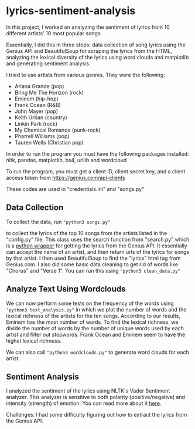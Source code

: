 # lyrics-sentiment-analysis
In this project, I worked on analyzing the sentiment of lyrics from 10 different artists' 10 most popular
songs. 

Essentially, I did this in three steps: data collection of song lyrics using the Genius API and BeautifulSoup for scraping the lyrics from the HTML, analyzing the lexical diversity of the lyrics using word clouds and matplotlib and generating sentiment analysis. 

I tried to use artists from various genres. They were the following:
* Ariana Grande (pop)
* Bring Me The Horizon (rock)
* Eminem (hip-hop)
* Frank Ocean (R&B)
* John Mayer (pop)
* Keith Urban (country)
* Linkin Park (rock)
* My Chemical Romance (punk-rock)
* Pharrell Williams (pop)
* Tauren Wells (Christian pop)

In order to run the program you must have the following packages installed: nltk, pandas, matplotlib, bs4, urllib and wordcloud

To run the program, you must get a client ID, client secret key, and a client access token from https://genius.com/api-clients

These codes are used in "credentials.ini" and "songs.py" 

## Data Collection ##
To collect the data, run 
`"python3 songs.py"` 

to collect the lyrics of the top 10 songs from the artists listed in the "config.py" file. This class uses the search function from "search.py" which is a [python wrapper](https://github.com/jasonqng/genius-lyrics-search) for getting the lyrics from the Genius API. It essentially can accept the name of an artist, and then return urls of the lyrics for songs by that artist. I then used BeautifulSoup to find the "lyrics" html tag from Genius.com. I also did some basic data cleaning to get rid of words like "Chorus" and "Verse 1". You can run this using `"python3 clean_data.py"`

## Analyze Text Using Wordclouds ##
We can now perform some tests on the frequency of the words using `"python3 text_analysis.py"` in which we plot the number of words and the lexical richness of the artists for the ten songs. According to our results, Eminem has the most number of words. To find the lexical richness, we divide the number of words by the number of unique words used by each artist and filter out stopwords. Frank Ocean and Eminem seem to have the highet lexical richness. 

We can also call `"python3 wordclouds.py"` to generate word clouds for each artist. 

## Sentiment Analysis ##
I analyzed the sentiment of the lyrics using NLTK's Vader Sentiment analyzer. This analyzer is sensitive to both polarity (positive/negative) and intensity (strength) of emotion. You can read more about it [here](https://github.com/cjhutto/vaderSentiment). 

Challenges: I had some difficulty figuring out how to extract the lyrics from the Genius API.
